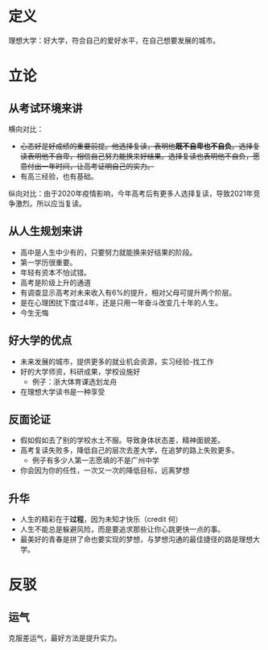 # 定义

理想大学：好大学，符合自己的爱好水平，在自己想要发展的城市。

# 立论

## 从考试环境来讲

横向对比：

- ~~心态好是好成绩的重要前提。他选择复读，表明他**既不自卑也不自负**。选择复读表明他不自卑，相信自己努力能换来好结果。选择复读也表明他不自负，愿意付出一年时间，让高考证明自己的实力。~~
- 有高三经验，也有基础。

纵向对比：由于2020年疫情影响，今年高考后有更多人选择复读，导致2021年竞争激烈。所以应当复读。

## 从人生规划来讲

- 高中是人生中少有的，只要努力就能换来好结果的阶段。
- 第一学历很重要。
- 年轻有资本不怕试错。
- 高考是阶级上升的通道
- 有调查显示高考对未来收入有6%的提升，相对父母可提升两个阶层。
- 是在心理困扰下度过4年，还是只用一年奋斗改变几十年的人生。
- 今生无悔

## 好大学的优点

- 未来发展的城市，提供更多的就业机会资源，实习经验-找工作
- 好的大学师资，科研成果，学校设施好
  - 例子：浙大体育课选划龙舟
- 在理想大学读书是一种享受

## 反面论证

- 假如假如去了别的学校水土不服。导致身体状态差，精神面貌差。
- 高考复读失败多，降低自己的层次去差大学，在追梦的路上失败更多。
  - 例子有多少人第一志愿填的不是广州中学
- 你会因为你的任性，一次又一次的降低目标，远离梦想


## 升华

- 人生的精彩在于**过程**，因为未知才快乐（credit 何）
- 人生不能总是躲避风险，而是要追求那些让你心跳更快一点的事。
- 最美好的青春是拼了命也要实现的梦想，与梦想沟通的最佳捷径的路是理想大学。

# 反驳

## 运气

克服差运气，最好方法是提升实力。
